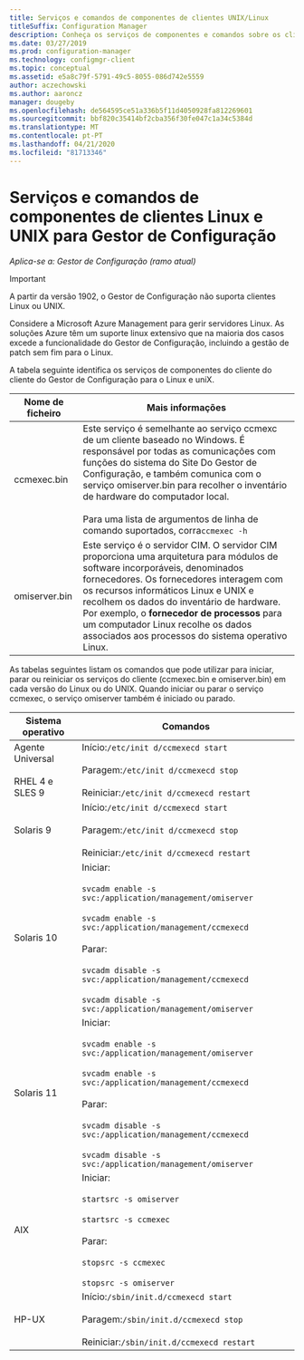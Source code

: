 ```yaml
---
title: Serviços e comandos de componentes de clientes UNIX/Linux
titleSuffix: Configuration Manager
description: Conheça os serviços de componentes e comandos sobre os clientes Linux e UNIX no Gestor de Configuração.
ms.date: 03/27/2019
ms.prod: configuration-manager
ms.technology: configmgr-client
ms.topic: conceptual
ms.assetid: e5a8c79f-5791-49c5-8055-086d742e5559
author: aczechowski
ms.author: aaroncz
manager: dougeby
ms.openlocfilehash: de564595ce51a336b5f11d4050928fa812269601
ms.sourcegitcommit: bbf820c35414bf2cba356f30fe047c1a34c5384d
ms.translationtype: MT
ms.contentlocale: pt-PT
ms.lasthandoff: 04/21/2020
ms.locfileid: "81713346"
---
```

# <a name="linux-and-unix-clients-component-services-and-commands-for-configuration-manager"></a>Serviços e comandos de componentes de clientes Linux e UNIX para Gestor de Configuração

*Aplica-se a: Gestor de Configuração (ramo atual)*

> [!Important]  
> A partir da versão 1902, o Gestor de Configuração não suporta clientes Linux ou UNIX. 
> 
> Considere a Microsoft Azure Management para gerir servidores Linux. As soluções Azure têm um suporte linux extensivo que na maioria dos casos excede a funcionalidade do Gestor de Configuração, incluindo a gestão de patch sem fim para o Linux.


 A tabela seguinte identifica os serviços de componentes do cliente do cliente do Gestor de Configuração para o Linux e uniX.  

|Nome de ficheiro|Mais informações|  
|---------------|----------------------|  
|ccmexec.bin|Este serviço é semelhante ao serviço ccmexc de um cliente baseado no Windows. É responsável por todas as comunicações com funções do sistema do Site Do Gestor de Configuração, e também comunica com o serviço omiserver.bin para recolher o inventário de hardware do computador local.<br /><br /> Para uma lista de argumentos de linha de comando suportados, corra`ccmexec -h`|  
|omiserver.bin|Este serviço é o servidor CIM. O servidor CIM proporciona uma arquitetura para módulos de software incorporáveis, denominados fornecedores. Os fornecedores interagem com os recursos informáticos Linux e UNIX e recolhem os dados do inventário de hardware. Por exemplo, o **fornecedor de processos** para um computador Linux recolhe os dados associados aos processos do sistema operativo Linux.|  

 As tabelas seguintes listam os comandos que pode utilizar para iniciar, parar ou reiniciar os serviços do cliente (ccmexec.bin e omiserver.bin) em cada versão do Linux ou do UNIX. Quando iniciar ou parar o serviço ccmexec, o serviço omiserver também é iniciado ou parado.  

|Sistema operativo|Comandos|  
|----------------------|--------------|  
|Agente Universal<br /><br /> RHEL 4 e SLES 9|Início:`/etc/init d/ccmexecd start`<br /><br /> Paragem:`/etc/init d/ccmexecd stop`<br /><br /> Reiniciar:`/etc/init d/ccmexecd restart`|  
|Solaris 9|Início:`/etc/init d/ccmexecd start`<br /><br /> Paragem:`/etc/init d/ccmexecd stop`<br /><br /> Reiniciar:`/etc/init d/ccmexecd restart`|  
|Solaris 10|Iniciar:<br /><br /> `svcadm enable -s svc:/application/management/omiserver`<br /><br /> `svcadm enable -s svc:/application/management/ccmexecd`<br /><br /> Parar:<br /><br /> `svcadm disable -s svc:/application/management/ccmexecd`<br /><br /> `svcadm disable -s svc:/application/management/omiserver`|  
|Solaris 11|Iniciar:<br /><br /> `svcadm enable -s svc:/application/management/omiserver`<br /><br /> `svcadm enable -s svc:/application/management/ccmexecd`<br /><br /> Parar:<br /><br /> `svcadm disable -s svc:/application/management/ccmexecd`<br /><br /> `svcadm disable -s svc:/application/management/omiserver`|  
|AIX|Iniciar:<br /><br /> `startsrc -s omiserver`<br /><br /> `startsrc -s ccmexec`<br /><br /> Parar:<br /><br /> `stopsrc -s ccmexec`<br /><br /> `stopsrc -s omiserver`|  
|HP-UX|Início:`/sbin/init.d/ccmexecd start`<br /><br /> Paragem:`/sbin/init.d/ccmexecd stop`<br /><br /> Reiniciar:`/sbin/init.d/ccmexecd restart`|  
